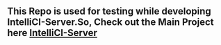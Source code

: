 ## This Repo is used for testing while developing IntelliCI-Server.So, Check out the Main Project here [IntelliCI-Server](https://github.com/Darshwan/IntelliCI-Server)
